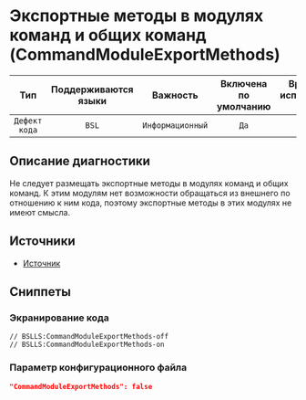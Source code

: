 # Экспортные методы в модулях команд и общих команд (CommandModuleExportMethods)

|      Тип      |    Поддерживаются<br>языки    |     Важность     |    Включена<br>по умолчанию    |    Время на<br>исправление (мин)    |             Теги             |
|:-------------:|:-----------------------------:|:----------------:|:------------------------------:|:-----------------------------------:|:----------------------------:|
| `Дефект кода` |             `BSL`             | `Информационный` |              `Да`              |                 `1`                 |    `standard`<br>`clumsy`    |

<!-- Блоки выше заполняются автоматически, не трогать -->
## Описание диагностики

Не следует размещать экспортные методы в модулях команд и общих команд. К этим модулям нет возможности 
обращаться из внешнего по отношению к ним кода, поэтому экспортные методы в этих модулях не имеют смысла.

## Источники

* [Источник](https://its.1c.ru/db/v8std/content/544/hdoc)

## Сниппеты

<!-- Блоки ниже заполняются автоматически, не трогать -->
### Экранирование кода

```bsl
// BSLLS:CommandModuleExportMethods-off
// BSLLS:CommandModuleExportMethods-on
```

### Параметр конфигурационного файла

```json
"CommandModuleExportMethods": false
```
